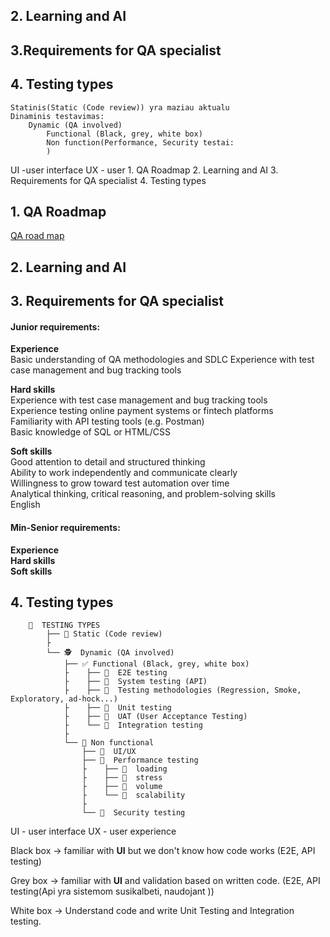 ## 2. Learning and AI
## 3.Requirements for QA specialist

## 4. Testing types
```
Statinis(Static (Code review)) yra maziau aktualu
Dinaminis testavimas:
    Dynamic (QA involved)
        Functional (Black, grey, white box)
        Non function(Performance, Security testai:
        )

```
UI -user interface
UX - user 1. QA Roadmap
2. Learning and AI
3. Requirements for QA specialist
4. Testing types

## 1. QA Roadmap
[QA road map](https://roadmap.sh/qa)

## 2. Learning and AI

## 3. Requirements for QA specialist

#### Junior requirements:  

**Experience**  
Basic understanding of QA methodologies and SDLC 
Experience with test case management and bug tracking tools  

**Hard skills**  
Experience with test case management and bug tracking tools  
Experience testing online payment systems or fintech platforms  
Familiarity with API testing tools (e.g. Postman)  
Basic knowledge of SQL or HTML/CSS  


**Soft skills**  
Good attention to detail and structured thinking  
Ability to work independently and communicate clearly  
Willingness to grow toward test automation over time  
Analytical thinking, critical reasoning, and problem-solving skills  
English  



#### Min-Senior requirements:   

**Experience**  
**Hard skills**  
**Soft skills**  

## 4. Testing types
```
    🧪  TESTING TYPES
        ├── 🧠 Static (Code review)
        ├
        └── 🕵️  Dynamic (QA involved)
            ├── ✅ Functional (Black, grey, white box)
            ├    ├── 🧷  E2E testing
            ├    ├── 🧷  System testing (API)
            ├    ├── 🧷  Testing methodologies (Regression, Smoke, Exploratory, ad-hock...)
            ├    ├── 🧷  Unit testing
            ├    ├── 🧷  UAT (User Acceptance Testing)
            ├    └── 🧷  Integration testing
            ├ 
            └── 🚀 Non functional
                ├── 🧷  UI/UX
                ├── 🧷  Performance testing
                ├    ├── 🧷  loading
                ├    ├── 🧷  stress
                ├    ├── 🧷  volume
                ├    └── 🧷  scalability
                ├
                └── 🧷  Security testing
```
UI - user interface
UX - user experience

Black box -> familiar with **UI** but we don't know how code works
    (E2E, API testing)

Grey box -> familiar with **UI** and validation based on written code.
    (E2E, API testing(Api yra sistemom susikalbeti, naudojant ))

White box -> Understand code and write Unit Testing and Integration testing.


